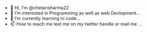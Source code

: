 - 👋 Hi, I’m @chetansharma22
- 👀 I’m interested in Programming as well as web Devlopment...
- 🌱 I’m currently learning to code...
- 📫 How to reach me text me on my twitter handle or mail me  ...

<!---
chetansharma22/chetansharma22 is a ✨ special ✨ repository because its `README.md` (this file) appears on your GitHub profile.
You can click the Preview link to take a look at your changes.
--->
